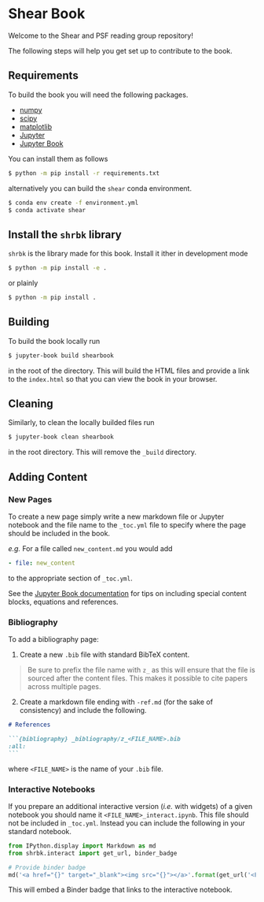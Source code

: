 # Shear Book

Welcome to the Shear and PSF reading group repository!

The following steps will help you get set up to contribute to the book.

## Requirements

To build the book you will need the following packages.

- [numpy](https://numpy.org/)
- [scipy](https://www.scipy.org/)
- [matplotlib](https://matplotlib.org/)
- [Jupyter](https://jupyter.org/)
- [Jupyter Book](https://jupyterbook.org/intro.html)

You can install them as follows

```bash
$ python -m pip install -r requirements.txt
```

alternatively you can build the `shear` conda environment.

```bash
$ conda env create -f environment.yml
$ conda activate shear
```

## Install the `shrbk` library 

`shrbk` is the library made for this book. 
Install it ither in development mode

```bash
$ python -m pip install -e .
```

or plainly

```bash
$ python -m pip install .
```

## Building

To build the book locally run

```bash
$ jupyter-book build shearbook
```

in the root of the directory. This will build the HTML files and provide a link to the `index.html` so that you can view the book in your browser.

## Cleaning

Similarly, to clean the locally builded files run

```bash
$ jupyter-book clean shearbook
```

in the root directory. This will remove the `_build` directory.


## Adding Content

### New Pages

To create a new page simply write a new markdown file or Jupyter notebook and the file name to the `_toc.yml` file to specify where the page should be included in the book.

*e.g.* For a file called `new_content.md` you would add

```yaml
- file: new_content
```

to the appropriate section of `_toc.yml`.

See the [Jupyter Book documentation](https://jupyterbook.org/content/content-blocks.html) for tips on including special content blocks, equations and references.

### Bibliography

To add a bibliography page:

1. Create a new `.bib` file with standard BibTeX content.  
> Be sure to prefix the file name with `z_` as this will ensure that the file is sourced after the content files. This makes it possible to cite papers across multiple pages.

2. Create a markdown file ending with `-ref.md` (for the sake of consistency) and include the following.

````markdown
# References

```{bibliography} _bibliography/z_<FILE_NAME>.bib
:all:
```
````

where `<FILE_NAME>` is the name of your `.bib` file.

### Interactive Notebooks

If you prepare an additional interactive version (*i.e.* with widgets) of a given notebook you should name it `<FILE_NAME>_interact.ipynb`. This file should not be included in `_toc.yml`. Instead you can include the following in your standard notebook.

```python
from IPython.display import Markdown as md
from shrbk.interact import get_url, binder_badge

# Provide binder badge
md('<a href="{}" target="_blank"><img src="{}"></a>'.format(get_url('<FILE_NAME>'), binder_badge))
```

This will embed a Binder badge that links to the interactive notebook.

